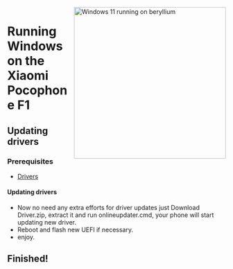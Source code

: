 <img align="right" src="https://github.com/n00b69/woaberyllium/blob/main/beryllium.png" width="350" alt="Windows 11 running on beryllium">

# Running Windows on the Xiaomi Pocophone F1

## Updating drivers

### Prerequisites
  
- [Drivers](https://drive.google.com/file/d/1zSuz4eRdher-ITjuhL3VtX3gOXnM3gUv/view?usp=drivesdk)
  


#### Updating drivers
- Now no need any extra efforts for driver updates just Download Driver.zip, extract it and run onlineupdater.cmd, your phone will start updating new driver.
- Reboot and flash new UEFI if necessary.
- enjoy.

## Finished!































